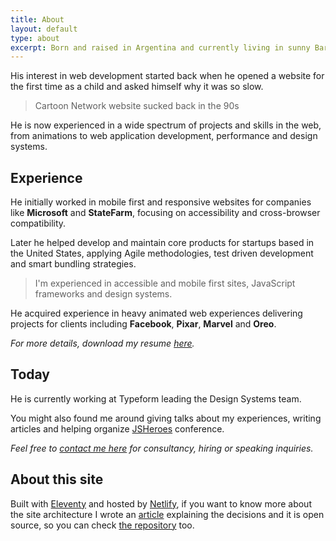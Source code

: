 ```yaml
---
title: About
layout: default
type: about
excerpt: Born and raised in Argentina and currently living in sunny Barcelona, working as a Design Systems Engineer at Typeform.
---
```


His interest in web development started back when he opened a website for the first time as a child and asked himself why it was so slow.

> Cartoon Network website sucked back in the 90s

He is now experienced in a wide spectrum of projects and skills in the web, from animations to web application development, performance and design systems.

## Experience

He initially worked in mobile first and responsive websites for companies like **Microsoft** and **StateFarm**, focusing on accessibility and cross-browser compatibility.

Later he helped develop and maintain core products for startups based in the United States, applying Agile methodologies, test driven development and smart bundling strategies.

> I'm experienced in accessible and mobile first sites, JavaScript frameworks and&nbsp;design systems.

He acquired experience in heavy animated web experiences delivering projects for clients including **Facebook**, **Pixar**, **Marvel** and **Oreo**.

_For more details, download my resume <a download target="_blank" href="https://drive.google.com/file/d/1Dal1FrgqJ-unPpRUYLBeETAACrMtsPOj/view?usp=sharing">here</a>._

## Today

He is currently working at Typeform leading the Design Systems team.

You might also found me around giving talks about my experiences, writing articles and helping organize [JSHeroes](//jsheroes.io) conference.

_Feel free to [contact me here](mailto:jmenichelli@gmail.com) for consultancy, hiring or speaking inquiries._

## About this site

Built with [Eleventy](//11ty.io) and hosted by [Netlify](//netlify.com), if you want to know more about the site architecture I wrote an [article](/2019/05/new-site-who-dis/) explaining the decisions and it is open source, so you can check [the repository](//github.com/jeremenichelli/personal-site) too.
